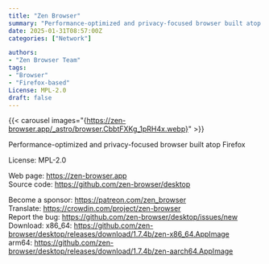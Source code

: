 ```yaml
---
title: "Zen Browser"
summary: "Performance-optimized and privacy-focused browser built atop Firefox"
date: 2025-01-31T08:57:00Z
categories: ["Network"]

authors:
- "Zen Browser Team"
tags: 
- "Browser"
- "Firefox-based"
License: MPL-2.0
draft: false
---
```


{{< carousel images="{https://zen-browser.app/_astro/browser.CbbtFXKg_1pRH4x.webp}" >}}


Performance-optimized and privacy-focused browser built atop Firefox

License: MPL-2.0

Web page: <https://zen-browser.app>  
Source code: <https://github.com/zen-browser/desktop>

Become a sponsor: <https://patreon.com/zen_browser>  
Translate: <https://crowdin.com/project/zen-browser>  
Report the bug: <https://github.com/zen-browser/desktop/issues/new>  
Download:   x86_64: <https://github.com/zen-browser/desktop/releases/download/1.7.4b/zen-x86_64.AppImage>  
            arm64: <https://github.com/zen-browser/desktop/releases/download/1.7.4b/zen-aarch64.AppImage>
